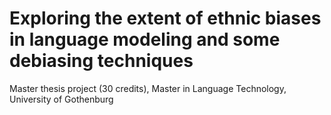 # Exploring the extent of ethnic biases in language modeling and some debiasing techniques
Master thesis project (30 credits), Master in Language Technology, University of Gothenburg
